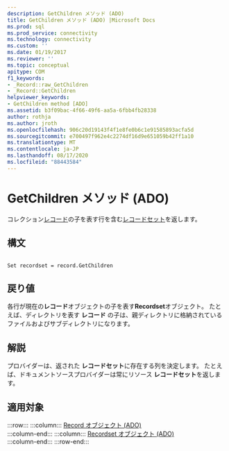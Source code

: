 ```yaml
---
description: GetChildren メソッド (ADO)
title: GetChildren メソッド (ADO) |Microsoft Docs
ms.prod: sql
ms.prod_service: connectivity
ms.technology: connectivity
ms.custom: ''
ms.date: 01/19/2017
ms.reviewer: ''
ms.topic: conceptual
apitype: COM
f1_keywords:
- _Record::raw_GetChildren
- _Record::GetChildren
helpviewer_keywords:
- GetChildren method [ADO]
ms.assetid: b3f09bac-4f66-49f6-aa5a-6fbb4fb28338
author: rothja
ms.author: jroth
ms.openlocfilehash: 906c20d19143f4f1e8fe0b6c1e91585893acfa5d
ms.sourcegitcommit: e700497f962e4c2274df16d9e651059b42ff1a10
ms.translationtype: MT
ms.contentlocale: ja-JP
ms.lasthandoff: 08/17/2020
ms.locfileid: "88443584"
---
```

# <a name="getchildren-method-ado"></a>GetChildren メソッド (ADO)
コレクション[レコード](../../../ado/reference/ado-api/record-object-ado.md)の子を表す行を含む[レコードセット](../../../ado/reference/ado-api/recordset-object-ado.md)を返します。  
  
## <a name="syntax"></a>構文  
  
```  
  
Set recordset = record.GetChildren  
```  
  
## <a name="return-value"></a>戻り値  
 各行が現在の**レコード**オブジェクトの子を表す**Recordset**オブジェクト。 たとえば、ディレクトリを表す **レコード** の子は、親ディレクトリに格納されているファイルおよびサブディレクトリになります。  
  
## <a name="remarks"></a>解説  
 プロバイダーは、返された **レコードセット**に存在する列を決定します。 たとえば、ドキュメントソースプロバイダーは常にリソース **レコードセット**を返します。  
  
## <a name="applies-to"></a>適用対象  

:::row:::
    :::column:::
        [Record オブジェクト (ADO)](../../../ado/reference/ado-api/record-object-ado.md)  
    :::column-end:::
    :::column:::
        [Recordset オブジェクト (ADO)](../../../ado/reference/ado-api/recordset-object-ado.md)  
    :::column-end:::
:::row-end:::

